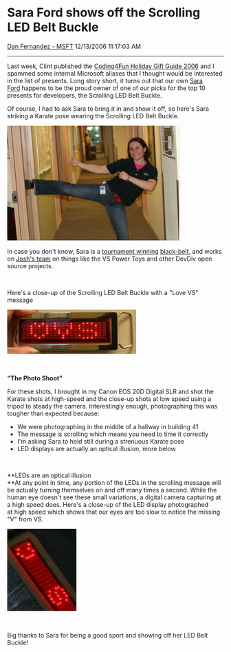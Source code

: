 <div id="page">

# Sara Ford shows off the Scrolling LED Belt Buckle

[Dan Fernandez -
MSFT](https://social.msdn.microsoft.com/profile/Dan%20Fernandez%20-%20MSFT)
12/13/2006 11:17:03 AM

-----

<div id="content">

Last week, Clint published the [Coding4Fun Holiday Gift
Guide 2006](http://msdn.microsoft.com/coding4fun/events/holidays/article.aspx?articleid=1228621&title=Holiday+Gift+Guide+2006)
and I spammed some internal Microsoft aliases that I thought would be
interested in the list of presents. Long story short, it turns out that
our own [Sara Ford](http://blogs.msdn.com/saraford) happens to be the
proud owner of one of our picks for the top 10 presents for developers,
the Scrolling LED Belt Buckle.

Of course, I had to ask Sara to bring it in and show it off, so here's
Sara striking a Karate pose wearing the Scrolling LED Belt
Buckle.

![](media/sara%5B4%5D.jpg)

In case you don't know, Sara is a [tournament
winning](http://blogs.msdn.com/saraford/archive/2006/10/23/karate-tournament-results.aspx)
[black-belt](http://blogs.msdn.com/saraford/archive/2006/01/18/514720.aspx),
and works on [Josh's team](http://blogs.msdn.com/jledgard/) on things
like the VS Power Toys and other DevDiv open source projects.  

 

Here's a close-up of the Scrolling LED Belt Buckle with a "Love VS"
message

![](media/buckle1%5B4%5D.jpg)

 

**"The Photo Shoot"**

For these shots, I brought in my Canon EOS 20D Digital SLR and shot the
Karate shots at high-speed and the close-up shots at low speed using a
tripod to steady the camera. Interestingly enough, photographing this
was tougher than expected because:

  - We were photographing in the middle of a hallway in building 41
  - The message is scrolling which means you need to time it correctly
  - I'm asking Sara to hold still during a strenuous Karate pose
  - LED displays are actually an optical illusion, more below

 

**LEDs are an optical illusion  
**At any point in time, any portion of the LEDs in the scrolling message
will be actually turning themselves on and off many times a second.
While the human eye doesn't see these small variations, a digital camera
capturing at a high speed does. Here's a close-up of the LED
display photographed at high speed which shows that our eyes are too
slow to notice the missing "V" from
VS.

![](media/blink%5B4%5D.jpg)

 

Big thanks to Sara for being a good sport and showing off her LED Belt
Buckle\!

</div>

</div>
